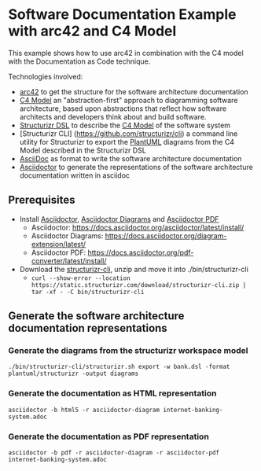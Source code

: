 # Software Documentation Example with arc42 and C4 Model
This example shows how to use arc42 in combination with the C4 model with the Documentation as Code technique.

Technologies involved:

* [arc42](https://arc42.org/) to get the structure for the software architecture documentation
* [C4 Model](https://c4model.com/) an "abstraction-first" approach to diagramming software architecture, based upon abstractions that reflect how software architects and developers think about and build software.
* [Structurizr DSL](https://structurizr.com/dsl) to describe the [C4 Model](https://c4model.com/) of the software system
* [Structurizr CLI] (https://github.com/structurizr/cli) a command line utility for Structurizr to export the [PlantUML](https://plantuml.com/) diagrams from the C4 Model described in the Structurizr DSL
* [AsciiDoc](https://asciidoc.org/) as format to write the software architecture documentation
* [Asciidoctor](https://docs.asciidoctor.org/asciidoctor) to generate the representations of the software architecture documentation written in asciidoc 

## Prerequisites

* Install [Asciidoctor](https://docs.asciidoctor.org/asciidoctor), [Asciidoctor Diagrams](https://docs.asciidoctor.org/diagram-extension/latest/) and [Asciidoctor PDF](https://docs.asciidoctor.org/pdf-converter/latest/)
    * Asciidoctor: https://docs.asciidoctor.org/asciidoctor/latest/install/
    * Asciidoctor Diagrams: https://docs.asciidoctor.org/diagram-extension/latest/
    * Asciidoctor PDF: https://docs.asciidoctor.org/pdf-converter/latest/install/
* Download the [structurizr-cli](https://static.structurizr.com/download/structurizr-cli.zip), unzip and move it into ./bin/structurizr-cli
    * `curl --show-error --location https://static.structurizr.com/download/structurizr-cli.zip | tar -xf - -C bin/structurizr-cli`

## Generate the software architecture documentation representations

### Generate the diagrams from the structurizr workspace model

``
./bin/structurizr-cli/structurizr.sh export -w bank.dsl -format plantuml/structurizr -output diagrams
``

### Generate the documentation as HTML representation

``
asciidoctor -b html5 -r asciidoctor-diagram internet-banking-system.adoc
``

### Generate the documentation as PDF representation

``
asciidoctor -b pdf -r asciidoctor-diagram -r asciidoctor-pdf  internet-banking-system.adoc
``
